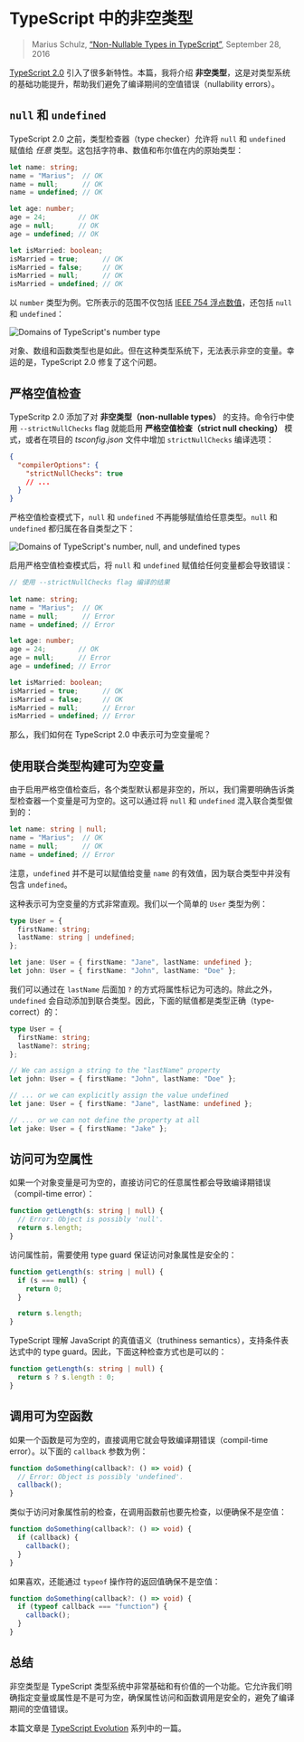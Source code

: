 TypeScript 中的非空类型
================================

> Marius Schulz, [“Non-Nullable Types in TypeScript”](https://mariusschulz.com/blog/non-nullable-types-in-typescript), September 28, 2016

[TypeScript 2.0](https://blogs.msdn.microsoft.com/typescript/2016/09/22/announcing-typescript-2-0/) 引入了很多新特性。本篇，我将介绍 **非空类型**，这是对类型系统的基础功能提升，帮助我们避免了编译期间的空值错误（nullability errors）。

`null` 和 `undefined`
--------------------------------------------------------------------

TypeScript 2.0 之前，类型检查器（type checker）允许将 `null` 和 `undefined` 赋值给 _任意_ 类型。这包括字符串、数值和布尔值在内的原始类型：

```ts
let name: string;
name = "Marius";  // OK
name = null;      // OK
name = undefined; // OK

let age: number;
age = 24;        // OK
age = null;      // OK
age = undefined; // OK

let isMarried: boolean;
isMarried = true;      // OK
isMarried = false;     // OK
isMarried = null;      // OK
isMarried = undefined; // OK
```
 
以 `number` 类型为例。它所表示的范围不仅包括 [IEEE 754 浮点数值](https://en.wikipedia.org/wiki/IEEE_floating_point)，还包括 `null` 和 `undefined`：

![Domains of TypeScript's number type](https://mariusschulz.com/images/content/typescript_number_domain_with_null_and_undefined-2x.vzfjhvlgca.imm.png)

对象、数组和函数类型也是如此。但在这种类型系统下，无法表示非空的变量。幸运的是，TypeScript 2.0 修复了这个问题。

严格空值检查
----------------------------------------------

TypeScritp 2.0 添加了对 **非空类型（non-nullable types）** 的支持。命令行中使用 `--strictNullChecks` flag 就能启用 **严格空值检查（strict null checking）** 模式，或者在项目的 _tsconfig.json_ 文件中增加 `strictNullChecks` 编译选项：

```json
{
  "compilerOptions": {
    "strictNullChecks": true
    // ...
  }
}
```

严格空值检查模式下，`null` 和 `undefined` 不再能够赋值给任意类型。`null` 和 `undefined` 都归属在各自类型之下：

![Domains of TypeScript's number, null, and undefined types](https://mariusschulz.com/images/content/typescript_number_domain_without_null_and_undefined-2x.ni7cmeejbe.imm.png)

启用严格空值检查模式后，将 `null` 和 `undefined` 赋值给任何变量都会导致错误：

```ts
// 使用 --strictNullChecks flag 编译的结果
    
let name: string;
name = "Marius";  // OK
name = null;      // Error
name = undefined; // Error

let age: number;
age = 24;        // OK
age = null;      // Error
age = undefined; // Error

let isMarried: boolean;
isMarried = true;      // OK
isMarried = false;     // OK
isMarried = null;      // Error
isMarried = undefined; // Error
```

那么，我们如何在 TypeScript 2.0 中表示可为空变量呢？ 

使用联合类型构建可为空变量
--------------------------------------------------------------------------------

由于启用严格空值检查后，各个类型默认都是非空的，所以，我们需要明确告诉类型检查器一个变量是可为空的。这可以通过将 `null` 和 `undefined` 混入联合类型做到的：

```ts
let name: string | null;
name = "Marius";  // OK
name = null;      // OK
name = undefined; // Error
```

注意，`undefined` 并不是可以赋值给变量 `name` 的有效值，因为联合类型中并没有包含 `undefined`。

这种表示可为空变量的方式非常直观。我们以一个简单的 `User` 类型为例：

```ts
type User = {
  firstName: string;
  lastName: string | undefined;
};

let jane: User = { firstName: "Jane", lastName: undefined };
let john: User = { firstName: "John", lastName: "Doe" };
```

我们可以通过在 `lastName` 后面加 `?` 的方式将属性标记为可选的。除此之外，`undefined` 会自动添加到联合类型。因此，下面的赋值都是类型正确（type-correct）的：

```ts
type User = {
  firstName: string;
  lastName?: string;
};

// We can assign a string to the "lastName" property
let john: User = { firstName: "John", lastName: "Doe" };

// ... or we can explicitly assign the value undefined
let jane: User = { firstName: "Jane", lastName: undefined };

// ... or we can not define the property at all
let jake: User = { firstName: "Jake" };
```    

访问可为空属性
----------------------------------------------------------------------------

如果一个对象变量是可为空的，直接访问它的任意属性都会导致编译期错误（compil-time error）：

```ts
function getLength(s: string | null) {
  // Error: Object is possibly 'null'.
  return s.length;
}
```

访问属性前，需要使用 type guard 保证访问对象属性是安全的：

```ts
function getLength(s: string | null) {
  if (s === null) {
    return 0;
  }

  return s.length;
}
```

TypeScript 理解 JavaScript 的真值语义（truthiness semantics），支持条件表达式中的 type guard。因此，下面这种检查方式也是可以的：

```ts
function getLength(s: string | null) {
  return s ? s.length : 0;
}
```
    

调用可为空函数
--------------------------------------------------------------------------------------

如果一个函数是可为空的，直接调用它就会导致编译期错误（compil-time error）。以下面的 `callback` 参数为例：

```ts
function doSomething(callback?: () => void) {
  // Error: Object is possibly 'undefined'.
  callback();
}
```

类似于访问对象属性前的检查，在调用函数前也要先检查，以便确保不是空值：

```ts
function doSomething(callback?: () => void) {
  if (callback) {
    callback();
  }
}
```

如果喜欢，还能通过 `typeof` 操作符的返回值确保不是空值：

```ts
function doSomething(callback?: () => void) {
  if (typeof callback === "function") {
    callback();
  }
}
``` 

总结
--------------------

非空类型是 TypeScript 类型系统中非常基础和有价值的一个功能。它允许我们明确指定变量或属性是不是可为空，确保属性访问和函数调用是安全的，避免了编译期间的空值错误。

本篇文章是 [TypeScript Evolution](https://mariusschulz.com/blog/series/typescript-evolution) 系列中的一篇。
